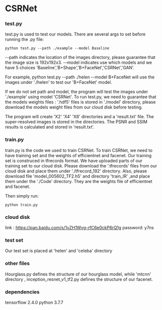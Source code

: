 # CSRNet


### test.py

test.py is used to test our models.
There are several args to set before running the .py file:

	python test.py --path ./example --model Baseline 

--path indicates the location of the images directory, please guarantee that the image size is 192x192x3. 
--model indicates use which models and we have 5 choices 'Baseline','B+Shape','B+FaceNet','CSRNet','GAN'.

For example,
	python test.py --path ./helen --model B+FaceNet
will use the images under './helen' to test our 'B+FaceNet' model.

If we do not set path and model, the program will test the images under './example' using model 'CSRNet'.
To run test.py, we need to guarantee that the models weights files : '.hdf5' files is stored in './model' directory, please download the models weight files from our cloud disk before testing.

The program will create 'X2' 'X4' 'X8' directories and a 'result.txt' file. The super-resolved images is stored in the directories. 
The PSNR and SSIM results is calculated and stored in 'result.txt'.



### train.py

train.py is the code we used to train CSRNet. 
To train CSRNet, we need to have training set and the weights of efficientnet and facenet. Our training set is construced in tfrecords format. 
We have uploaded parts of our training set to our cloud disk. Please download the '.tfrecords' files from our cloud disk and place them under './tfrecord_192' directory.
Also, please download file 'model_005602_TF2.h5' and directory 'train_IR' ,and place them under the './Code' directory. They are the weights file of efficientnet and facenet.

Then simply run: 

	python train.py 



### cloud disk

link : https://pan.baidu.com/s/1vZH1Wvg-rfC6e0ckP6rQ1g 
password: y7ns 

### test set
Our test set is placed at  'helen' and 'celeba' directory

### other files

Hourglass.py defines the structure of our hourglass model, while 'mtcnn' directory , inception_resnet_v1_tf2.py defines the structure of our facenet.


### dependencies
tensorflow 2.4.0
python 3.7.7
